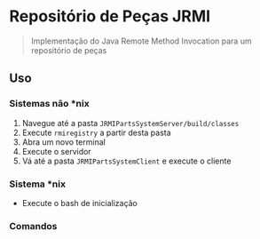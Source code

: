 # Repositório de Peças JRMI

> Implementação do Java Remote Method Invocation para um repositório de peças

## Uso

### Sistemas não *nix

1. Navegue até a pasta `JRMIPartsSystemServer/build/classes`
2. Execute `rmiregistry` a partir desta pasta
3. Abra um novo terminal
4. Execute o servidor
5. Vá até a pasta `JRMIPartsSystemClient` e execute o cliente

### Sistema *nix

- Execute o bash de inicialização

### Comandos
